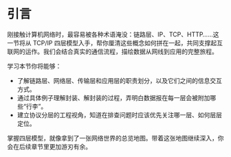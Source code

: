 # 引言

刚接触计算机网络时，最容易被各种术语淹没：链路层、IP、TCP、HTTP……这一节将从 TCP/IP 四层模型入手，帮你厘清这些概念如何拼在一起，共同支撑起互联网的运作。我们会结合真实的通信流程，描绘数据从网线到应用的完整旅程。

学习本节你将能够：

- 了解链路层、网络层、传输层和应用层的职责划分，以及它们之间的信息交互方式。
- 通过具体例子理解封装、解封装的过程，弄明白数据报在每一层会被附加哪些“行李”。
- 建立协议分层的工程视角，知道在排查问题时应该优先关注哪一层、如何层层定位。

掌握四层模型，就像拿到了一张网络世界的总览地图。带着这张地图继续深入，你会在后续章节里更加游刃有余。
